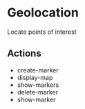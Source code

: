 # Geolocation

Locate points of interest

## Actions

- create-marker
- display-map
- show-markers
- delete-marker
- show-marker
